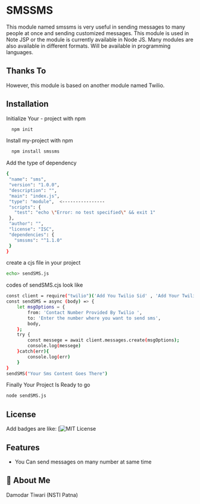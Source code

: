 
# SMSSMS

This module named smssms is very useful in sending messages to many people at once and sending customized messages. This module is used in Note JSP or the module is currently available in Node JS. Many modules are also available in different formats. Will be available in programming languages.


## Thanks To
However, this module is based on another module named Twilio.
## Installation

Initialize Your - project with npm

```bash
  npm init
```
    

Install my-project with npm

```bash
  npm install smssms
```
Add the type of dependency
 ```bash
 {
  "name": "sms",
  "version": "1.0.0",
  "description": "",
  "main": "index.js",
  "type": "module",  <----------------
  "scripts": {
    "test": "echo \"Error: no test specified\" && exit 1"
  },
  "author": "",
  "license": "ISC",
  "dependencies": {
    "smssms": "^1.1.0"
  }
}

```
create a cjs file in your project

```bash
echo> sendSMS.js

```


codes of sendSMS.cjs look like

```bash
const client = require("twilio")('Add You Twilio Sid' , 'Add Your Twilio Auth Token');
const sendSMS = async (body) => {
    let msgOptions = {
        from: 'Contact Number Provided By Twilio ',
        to: 'Enter the number where you want to send sms',
        body,
    };
    try {
        const messege = await client.messages.create(msgOptions);
        console.log(messege)
    }catch(err){
        console.log(err)
    }
}
sendSMS("Your Sms Content Goes There")


```
Finally Your Project Is Ready to go 
```bash
node sendSMS.js
```
## License

Add badges are like: 
[![MIT License](https://img.shields.io/badge/License-Apache2.0-green.svg)



## Features

- You Can send messages on many number at same time



## 🚀 About Me
Damodar Tiwari (NSTI Patna)

